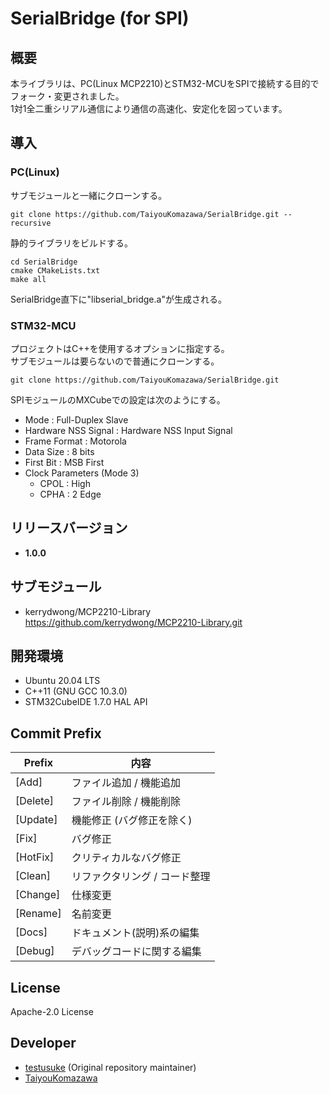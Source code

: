 # SerialBridge (for SPI)
##  概要
本ライブラリは、PC(Linux MCP2210)とSTM32-MCUをSPIで接続する目的でフォーク・変更されました。   
1対1全二重シリアル通信により通信の高速化、安定化を図っています。    

## 導入

### PC(Linux)
サブモジュールと一緒にクローンする。
```shell
git clone https://github.com/TaiyouKomazawa/SerialBridge.git --recursive
``` 
静的ライブラリをビルドする。
```shell
cd SerialBridge
cmake CMakeLists.txt
make all
```
SerialBridge直下に"libserial_bridge.a"が生成される。

### STM32-MCU
プロジェクトはC++を使用するオプションに指定する。   
サブモジュールは要らないので普通にクローンする。
```shell
git clone https://github.com/TaiyouKomazawa/SerialBridge.git 
``` 
SPIモジュールのMXCubeでの設定は次のようにする。 
- Mode : Full-Duplex Slave
- Hardware NSS Signal : Hardware NSS Input Signal
- Frame Format : Motorola
- Data Size : 8 bits
- First Bit : MSB First
- Clock Parameters (Mode 3)     
  - CPOL : High
  - CPHA : 2 Edge

## リリースバージョン

* **1.0.0**

## サブモジュール
- kerrydwong/MCP2210-Library    
https://github.com/kerrydwong/MCP2210-Library.git

## 開発環境
- Ubuntu 20.04 LTS
- C++11 (GNU GCC 10.3.0)
- STM32CubeIDE 1.7.0 HAL API

## Commit Prefix
|Prefix   |内容     |
|---------|--------|
|[Add]    |ファイル追加 / 機能追加|
|[Delete] | ファイル削除 / 機能削除|
|[Update] | 機能修正 (バグ修正を除く)|
|[Fix]    |バグ修正|
|[HotFix] |クリティカルなバグ修正|
|[Clean]  |リファクタリング / コード整理|
|[Change] | 仕様変更|
|[Rename] | 名前変更|
|[Docs] | ドキュメント(説明)系の編集|
|[Debug] | デバッグコードに関する編集 |

## License
Apache-2.0 License

## Developer
- [testusuke](https://github.com/testusuke) (Original repository maintainer)
- [TaiyouKomazawa](https://github.com/TaiyouKomazawa)
